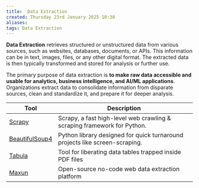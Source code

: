 ```yaml
---
title:  Data Extraction
created: Thursday 23rd January 2025 10:30
aliases: 
tags: Data Extraction
---
```


**Data Extraction** retrieves structured or unstructured data from various sources, such as websites, databases, documents, or APIs. This information can be in text, images, files, or any other digital format. The extracted data is then typically transformed and stored for analysis or further use.

The primary purpose of data extraction is **to make raw data accessible and usable for analytics, business intelligence, and AI/ML applications**. Organizations extract data to consolidate information from disparate sources, clean and standardize it, and prepare it for deeper analysis.

| Tool                                                       | Description                                                                 |
| ---------------------------------------------------------- | --------------------------------------------------------------------------- |
| [Scrapy](https://github.com/scrapy/scrapy)                 | Scrapy, a fast high-level web crawling & scraping framework for Python.     |
| [BeautifulSoup4](https://pypi.org/project/beautifulsoup4/) | Python library designed for quick turnaround projects like screen-scraping. |
| [Tabula](https://github.com/tabulapdf/tabula)              | Tool for liberating data tables trapped inside PDF files                    |
| [Maxun](https://github.com/getmaxun/maxun)                 | Open-source no-code web data extraction platform                            |
